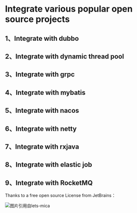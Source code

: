 # Integrate various popular open source projects

## 1、Integrate with dubbo
## 2、Integrate with dynamic thread pool
## 3、Integrate with grpc
## 4、Integrate with mybatis
## 5、Integrate with nacos
## 6、Integrate with netty
## 7、Integrate with rxjava
## 8、Integrate with elastic job
## 9、Integrate with RocketMQ

Thanks to a free open source License from JetBrains：

<p>
    <img src="https://resources.jetbrains.com/storage/products/company/brand/logos/jb_beam.png?_ga=2.70303058.315011630.1656470507-440689161.1649907995&_gl=1*1ivc29s*_ga*NDQwNjg5MTYxLjE2NDk5MDc5OTU.*_ga_9J976DJZ68*MTY1NjQ3MDUwNS42LjEuMTY1NjQ3MDUxNy4w" alt="图片引用自lets-mica" style="float:left;">
</p>
